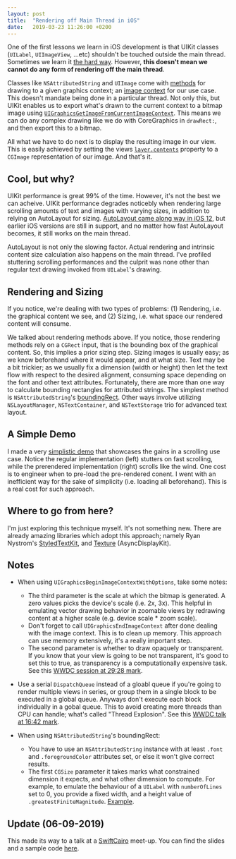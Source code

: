 ```yaml
---
layout: post
title:  "Rendering off Main Thread in iOS"
date:   2019-03-23 11:26:00 +0200
---
```


One of the first lessons we learn in iOS development is that UIKit classes (`UILabel`, `UIImageView`, ...etc) shouldn't be touched outside the main thread. Sometimes we learn it [the hard way](https://stackoverflow.com/a/12927485/715593). However, **this doesn't mean we cannot do any form of rendering off the main thread**.

Classes like `NSAttributedString` and `UIImage` come with [methods](https://developer.apple.com/documentation/foundation/nsattributedstring/1531631-draw) for drawing to a given graphics context; an [image context](https://developer.apple.com/documentation/uikit/1623912-uigraphicsbeginimagecontextwitho?language=objc) for our use case. This doesn't mandate being done in a particular thread. Not only this, but UIKit enables us to export what's drawn to the current context to a bitmap image using [`UIGraphicsGetImageFromCurrentImageContext`](https://developer.apple.com/documentation/uikit/1623924-uigraphicsgetimagefromcurrentima). This means we can do any complex drawing like we do with CoreGraphics in `drawRect:`, and then export this to a bitmap.

All what we have to do next is to display the resulting image in our view. This is easily achieved by setting the views [`layer.contents`](https://developer.apple.com/documentation/quartzcore/calayer/1410773-contents) property to a `CGImage` representation of our image. And that's it.

## Cool, but why?

UIKit performance is great 99% of the time. However, it's not the best we can acheive. UIKit performance degrades noticebly when rendering large scrolling amounts of text and images with varying sizes, in addition to relying on AutoLayout for sizing. [AutoLayout came along way in iOS 12](https://developer.apple.com/videos/play/wwdc2018/220), but earlier iOS versions are still in support, and no matter how fast AutoLayout becomes, it still works on the main thread.

AutoLayout is not only the slowing factor. Actual rendering and intrinsic content size calculation also happens on the main thread. I've profiled stuttering scrolling performances and the culprit was none other than regular text drawing invoked from `UILabel`'s drawing.

## Rendering and Sizing

If you notice, we're dealing with two types of problems: (1) Rendering, i.e. the graphical content we see, and (2) Sizing, i.e. what space our rendered content will consume.

We talked about rendering methods above. If you notice, those rendering methods rely on a `CGRect` input, that is the bounding box of the graphical content. So, this implies a prior sizing step. Sizing images is usually easy; as we know beforehand where it would appear, and at what size. Text may be a bit trickier; as we usually fix a dimension (width or height) then let the text flow with respect to the desired alignment, consuming space depending on the font and other text attributes. Fortunately, there are more than one way to calculate bounding rectangles for attributed strings. The simplest method is `NSAttributedString`'s [boundingRect](https://developer.apple.com/documentation/foundation/nsstring/1524729-boundingrect). Other ways involve utilizing `NSLayoutManager`, `NSTextContainer`, and `NSTextStorage` trio for advanced text layout.

## A Simple Demo

I made a very [simplistic demo](https://github.com/ahmedk92/PrerenderingDemo) that showcases the gains in a scrolling use case. Notice the regular implementation (left) stutters on fast scrolling, while the prerendered implementation (right) scrolls like the wind. One cost is to engineer when to pre-load the pre-rendered conent. I went with an inefficient way for the sake of simplicity (i.e. loading all beforehand). This is a real cost for such approach.

## Where to go from here?

I'm just exploring this technique myself. It's not something new. There are already amazing libraries which adopt this approach; namely Ryan Nystrom's [StyledTextKit](https://github.com/GitHawkApp/StyledTextKit), and [Texture](https://texturegroup.org) (AsyncDisplayKit).


## Notes

- When using `UIGraphicsBeginImageContextWithOptions`, take some notes:
    - The third parameter is the scale at which the bitmap is generated. A zero values picks the device's scale (i.e. 2x, 3x). This helpful in emulating vector drawing behavior in zoomable views by redrawing content at a higher scale (e.g. device scale * zoom scale).
    - Don't forget to call `UIGraphicsEndImageContext` after done dealing with the image context. This is to clean up memory. This approach can use memory extensively, it's a really important step.
    - The second parameter is whether to draw opaquely or transparent. If you know that your view is going to be not transparent, it's good to set this to true, as transparency is a computationally expensive task. See this [WWDC session at 29:28 mark](https://developer.apple.com/videos/play/wwdc2012/506/).

- Use a serial `DispatchQueue` instead of a gloabl queue if you're going to render multiple views in series, or group them in a single block to be executed in a global queue. Anyways don't execute each block individually in a gobal queue. This to avoid creating more threads than CPU can handle; what's called "Thread Explosion". See this [WWDC talk at 16:42 mark](https://developer.apple.com/videos/play/wwdc2018/219/?time=1002).

- When using `NSAttributedString`'s boundingRect:
    - You have to use an `NSAttributedString` instance with at least `.font` and `.foregroundColor` attributes set, or else it won't give correct results.
    - The first `CGSize` parameter it takes marks what constrained dimension it expects, and what other dimension to compute. For example, to emulate the behaviour of a `UILabel` with `numberOfLines` set to 0, you provide a fixed width, and a height value of `.greatestFiniteMagnitude`. [Example](https://github.com/ahmedk92/PrerenderingDemo/blob/a17dddf3bf609344499056c1b52e16bee40bf3ee/PrerenderingDemo/LabelModel.swift#L31).

## Update (06-09-2019)
This made its way to a talk at a [SwiftCairo](https://twitter.com/SwiftCairo) meet-up. You can find the slides and a sample code [here](https://github.com/ahmedk92/AsyncDrawing).
